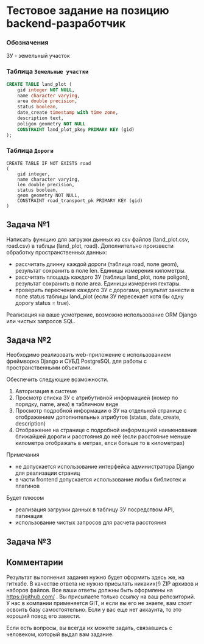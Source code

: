 # Тестовое задание на позицию backend-разработчик

### Обозначения 
ЗУ - земельный участок

### Таблица `Земельные участки` 
```sql
CREATE TABLE land_plot (
	gid integer NOT NULL,
	name character varying,
	area double precision,
	status boolean,
	date_create timestamp with time zone, 
	description text,
	poligon geometry NOT NULL
	CONSTRAINT land_plot_pkey PRIMARY KEY (gid)
);
```
### Таблица `Дороги`
```
CREATE TABLE IF NOT EXISTS road
(
    gid integer,
    name character varying,
    len double precision,
    status boolean, 
    geom geometry NOT NULL,
    CONSTRAINT road_transport_pk PRIMARY KEY (gid) 
)
```

## Задача №1

Написать функцию для загрузки дынных из csv файлов (land_plot.csv, road.csv) в таблцы (land_plot, road). 
Дополнительно произвести обработку пространственных данных:
- рассчитать длинну каждой дороги (таблица road, поле geom), результат сохранить в поле len. Единицы измерения километры.
- рассчитать площадь каждого ЗУ (таблица land_plot, поле poligon), результат сохранить в поле area. Единицы измерения гектары.
- проверить пересчение каждого ЗУ с дорогами, результат занести в поле status таблицы land_plot (если ЗУ пересекает хотя бы одну дорогу status = true).

Реализация на ваше усмотрение, возможно использование ORM Django или чистых запросов SQL.

## Задача №2

Необходимо реализовать web-приложение с использованием фреймворка Django и СУБД PostgreSQL для работы с пространственными объектами. 
 
Обеспечить следующие возможности.
1. Авторизация в системе
2. Просмотр списка ЗУ с атрибутивной информацией (номер по порядку, name, area) в табличном виде
3. Просмотр подробной информации о ЗУ на отдельной странице с отображением дополнительных атрибутов (status, date_create, description)
4. Отображение на странице с подробной информацией наименования ближайшей дороги и расстояния до неё (если расстояние меньше километра отображать в метрах, елси больше то в километрах)

Примечания
- не допускается использование интерфейса администратора Django для реализации страниц 
- в части frontend допускается использование любых библиотек и плагинов

Будет плюсом
- реализация загрузки данных в таблицу ЗУ посредством API, пагинация
- использование чистых запросов для расчета расстояния

## Задача №3





## Комментарии

Результат выполнения задания нужно будет оформить здесь же, на гитхабе.
В качестве ответа не нужно присылать никаких(!) ZIP архивов и наборов файлов. Все ваши ответы должны быть оформлены на https://github.com/ .
Вы присылаете только ссылку на ваш репозиторий. У нас в компании применяется GIT, и если вы его не знаете, вам стоит освоить базу самостоятельно.
Если у вас еще нет аккаунта, то это хороший повод его завести.

Если есть вопросы, вы всегда их можете задать, связавшись с человеком, который выдал вам задание.
